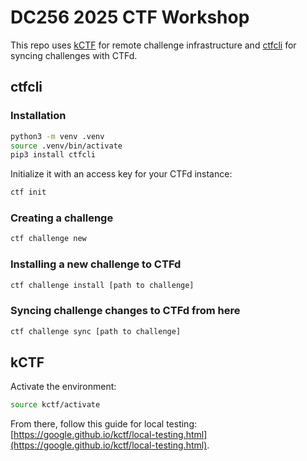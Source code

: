 # DC256 2025 CTF Workshop

This repo uses [kCTF](https://github.com/google/kctf) for remote challenge infrastructure and [ctfcli](https://github.com/ctfd/ctfcli) for syncing challenges with CTFd. 

## ctfcli

### Installation
```bash
python3 -m venv .venv
source .venv/bin/activate
pip3 install ctfcli
```

Initialize it with an access key for your CTFd instance:
```bash
ctf init
```

### Creating a challenge
```bash
ctf challenge new
```

### Installing a new challenge to CTFd
```bash
ctf challenge install [path to challenge]
```

### Syncing challenge changes to CTFd from here
```bash
ctf challenge sync [path to challenge]
```

## kCTF
Activate the environment:
```bash
source kctf/activate
```

From there, follow this guide for local testing: [https://google.github.io/kctf/local-testing.html](https://google.github.io/kctf/local-testing.html).